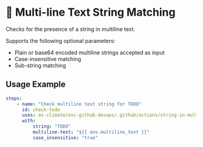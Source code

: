 <!--
[comment]: # SPDX-License-Identifier: Apache-2.0
[comment]: # SPDX-FileCopyrightText: 2024 The Linux Foundation
-->

# 📃 Multi-line Text String Matching

Checks for the presence of a string in multiline text.

Supports the following optional parameters:

- Plain or base64 encoded multiline strings accepted as input
- Case-insensitive matching
- Sub-string matching

## Usage Example

<!-- markdownlint-disable MD013 -->

```yaml
steps:
    - name: "Check multiline text string for TODO"
      id: check-todo
      uses: os-climate/osc-github-devops/.github/actions/string-in-multiline-text@main
      with:
          string: "TODO"
          multiline-text: "${{ env.multiline_text }}"
          case_insensitive: "true"
```

<!-- markdownlint-enable MD013 -->
